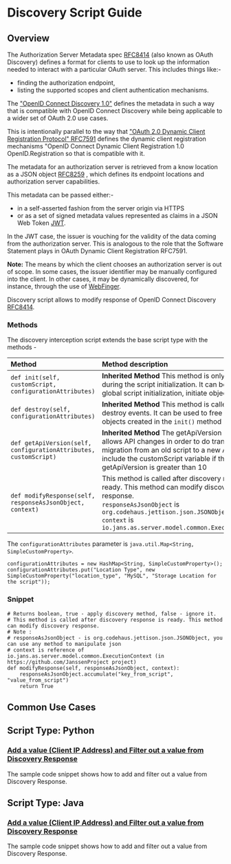 # Discovery Script Guide

## Overview

The Authorization Server Metadata spec [RFC8414](https://datatracker.ietf.org/doc/html/rfc8414) (also known as OAuth Discovery) defines a format for clients to use to look up the information needed to interact with a particular OAuth server. This includes things like:-
- finding the authorization endpoint,
- listing the supported scopes and client authentication mechanisms.

The ["OpenID Connect Discovery 1.0"](https://openid.net/specs/openid-connect-discovery-1_0.html) defines the metadata in such a way that is compatible with OpenID Connect Discovery while being applicable to a wider set of OAuth 2.0 use cases.  

This is intentionally parallel to the way that ["OAuth 2.0 Dynamic Client Registration Protocol" RFC7591](https://datatracker.ietf.org/doc/html/rfc8414) defines the dynamic client registration mechanisms "OpenID Connect Dynamic Client Registration 1.0 OpenID.Registration so that is compatible with it.

The metadata for an authorization server is retrieved from a know location as a JSON object [RFC8259](https://datatracker.ietf.org/doc/html/rfc8259) , which defines its endpoint locations and authorization server capabilities.

This metadata can be passed either:-
- in a self-asserted fashion from the server origin via HTTPS 
- or as a set of signed metadata values represented as claims in a JSON Web Token [JWT](https://www.rfc-editor.org/info/rfc7519).  

In the JWT case, the issuer is vouching for the validity of the data coming from the authorization server.  This is analogous to the role that the Software Statement plays in OAuth Dynamic Client Registration RFC7591.

**Note:** The means by which the client chooses an authorization server is out of scope.  In some cases, the issuer identifier may be manually configured into the client.  In other cases, it may be dynamically discovered, for instance, through the use of [WebFinger](https://datatracker.ietf.org/doc/html/rfc7033).

Discovery script allows to modify response of OpenID Connect Discovery [RFC8414](https://datatracker.ietf.org/doc/html/rfc8414).

### Methods

The discovery interception script extends the base script type with the methods -

| Method | Method description |
|:-----|:------|
| `def init(self, customScript, configurationAttributes)` | **Inherited Method** This method is only called once during the script initialization. It can be used for global script initialization, initiate objects etc |
| `def destroy(self, configurationAttributes)` | **Inherited Method** This method is called once to destroy events. It can be used to free resource and objects created in the `init()` method |
| `def getApiVersion(self, configurationAttributes, customScript)` | **Inherited Method** The getApiVersion method allows API changes in order to do transparent migration from an old script to a new API. Only include the customScript variable if the value for getApiVersion is greater than 10 |
| `def modifyResponse(self, responseAsJsonObject, context)` | This method is called after discovery response is ready. This method can modify discovery response.<br/>`responseAsJsonObject` is `org.codehaus.jettison.json.JSONObject`<br/> `context` is `io.jans.as.server.model.common.ExecutionContext` |

The `configurationAttributes` parameter is `java.util.Map<String, SimpleCustomProperty>`.

    configurationAttributes = new HashMap<String, SimpleCustomProperty>();
    configurationAttributes.put("Location Type", new SimpleCustomProperty("location_type", "MySQL", "Storage Location for the script"));

### Snippet

    # Returns boolean, true - apply discovery method, false - ignore it.
    # This method is called after discovery response is ready. This method can modify discovery response.
    # Note :
    # responseAsJsonObject - is org.codehaus.jettison.json.JSONObject, you can use any method to manipulate json
    # context is reference of io.jans.as.server.model.common.ExecutionContext (in https://github.com/JanssenProject project)
    def modifyResponse(self, responseAsJsonObject, context):
        responseAsJsonObject.accumulate("key_from_script", "value_from_script")
        return True
        
## Common Use Cases

## Script Type: Python

### [Add a value (Client IP Address) and Filter out a value from Discovery Response](scripts/Custom_OpenID_Config.py)

The sample code snippet shows how to add and filter out a value from Discovery Response.


## Script Type: Java

### [Add a value (Client IP Address) and Filter out a value from Discovery Response](scripts/Custom_OpenID_Config.java)

The sample code snippet shows how to add and filter out a value from Discovery Response.
